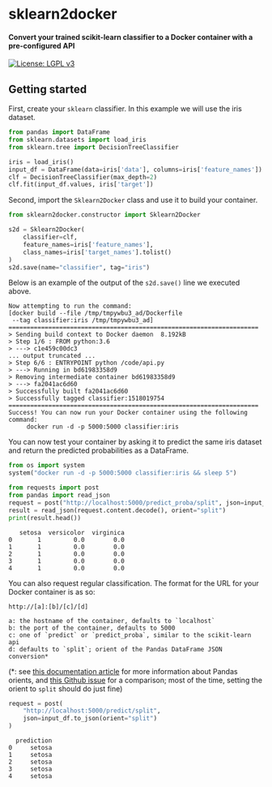 # sklearn2docker
#### Convert your trained scikit-learn classifier to a Docker container with a pre-configured API

[![License: LGPL v3](https://img.shields.io/badge/License-LGPL%20v3-blue.svg)](http://www.gnu.org/licenses/lgpl-3.0)

## Getting started

First, create your `sklearn` classifier. In this example we will use the iris dataset.

```python
from pandas import DataFrame
from sklearn.datasets import load_iris
from sklearn.tree import DecisionTreeClassifier

iris = load_iris()
input_df = DataFrame(data=iris['data'], columns=iris['feature_names'])
clf = DecisionTreeClassifier(max_depth=2)
clf.fit(input_df.values, iris['target'])
```

Second, import the `Sklearn2Docker` class and use it to build your container.

```python
from sklearn2docker.constructor import Sklearn2Docker

s2d = Sklearn2Docker(
    classifier=clf,
    feature_names=iris['feature_names'],
    class_names=iris['target_names'].tolist()
)
s2d.save(name="classifier", tag="iris")
```

Below is an example of the output of the `s2d.save()` line we executed above.

```
Now attempting to run the command: 
[docker build --file /tmp/tmpywbu3_ad/Dockerfile 
 --tag classifier:iris /tmp/tmpywbu3_ad]
=====================================================================
> Sending build context to Docker daemon  8.192kB
> Step 1/6 : FROM python:3.6
> ---> c1e459c00dc3
... output truncated ...
> Step 6/6 : ENTRYPOINT python /code/api.py
> ---> Running in bd61983358d9
> Removing intermediate container bd61983358d9
> ---> fa2041ac6d60
> Successfully built fa2041ac6d60
> Successfully tagged classifier:1518019754
=====================================================================
Success! You can now run your Docker container using the following command:
	 docker run -d -p 5000:5000 classifier:iris
```

You can now test your container by asking it to predict the same iris dataset and return the predicted probabilities as a DataFrame.

```python
from os import system
system("docker run -d -p 5000:5000 classifier:iris && sleep 5")

from requests import post
from pandas import read_json
request = post("http://localhost:5000/predict_proba/split", json=input_df.to_json(orient="split"))
result = read_json(request.content.decode(), orient="split")
print(result.head())
```

```
   setosa  versicolor  virginica
0       1         0.0        0.0
1       1         0.0        0.0
2       1         0.0        0.0
3       1         0.0        0.0
4       1         0.0        0.0
```

You can also request regular classification. The format for the URL for your Docker container is as so:

```
http://[a]:[b]/[c]/[d]

a: the hostname of the container, defaults to `localhost`
b: the port of the container, defaults to 5000
c: one of `predict` or `predict_proba`, similar to the scikit-learn api
d: defaults to `split`; orient of the Pandas DataFrame JSON conversion*
```

(*: see [this documentation article](https://pandas.pydata.org/pandas-docs/stable/generated/pandas.DataFrame.to_json.html) for more information about Pandas orients, and [this Github issue](https://github.com/pandas-dev/pandas/issues/18912#issuecomment-354430046) for a comparison; most of the time, setting the orient to `split` should do just fine)

```python
request = post(
    "http://localhost:5000/predict/split", 
    json=input_df.to_json(orient="split")
)
```

```
  prediction
0     setosa
1     setosa
2     setosa
3     setosa
4     setosa
```